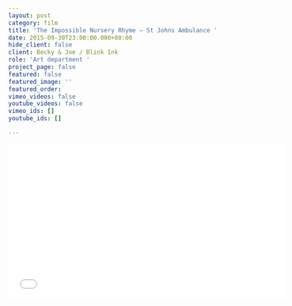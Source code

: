 ```yaml
---
layout: post
category: film
title: 'The Impossible Nursery Rhyme — St Johns Ambulance '
date: 2015-09-30T23:00:00.000+00:00
hide_client: false
client: Becky & Joe / Blink Ink
role: 'Art department '
project_page: false
featured: false
featured_image: ''
featured_order: 
vimeo_videos: false
youtube_videos: false
vimeo_ids: []
youtube_ids: []

---
```

<iframe width="560" height="315" src="[https://www.youtube.com/embed/C2kp_IDpI6E](https://www.youtube.com/embed/C2kp_IDpI6E "https://www.youtube.com/embed/C2kp_IDpI6E")" frameborder="0" allow="accelerometer; autoplay; encrypted-media; gyroscope; picture-in-picture" allowfullscreen></iframe>